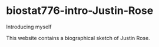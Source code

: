 # biostat776-intro-Justin-Rose
Introducing myself

This website contains a biographical sketch of Justin Rose.

